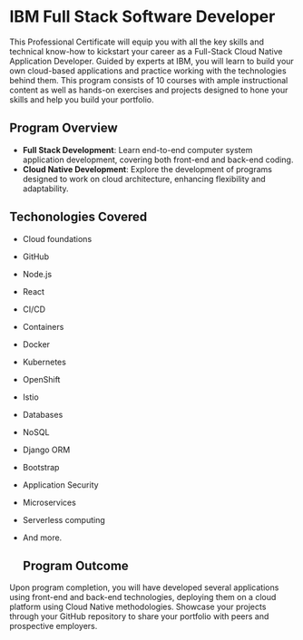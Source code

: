 # IBM Full Stack Software Developer

This Professional Certificate will equip you with all the key skills and technical know-how to kickstart your career as a Full-Stack Cloud Native Application Developer. Guided by experts at IBM, you will learn to build your own cloud-based applications and practice working with the technologies behind them. This program consists of 10 courses with ample instructional content as well as hands-on exercises and projects designed to hone your skills and help you build your portfolio.

## Program Overview

* **Full Stack Development**: Learn end-to-end computer system application development, covering both front-end and back-end coding.
* **Cloud Native Development**: Explore the development of programs designed to work on cloud architecture, enhancing flexibility and adaptability.

## Techonologies Covered
* Cloud foundations
* GitHub
* Node.js
* React
* CI/CD
* Containers
* Docker
* Kubernetes
* OpenShift
* Istio
* Databases
* NoSQL
* Django ORM
* Bootstrap
* Application Security
* Microservices
* Serverless computing
* And more.

  ## Program Outcome

Upon program completion, you will have developed several applications using front-end and back-end technologies, deploying them on a cloud platform using Cloud Native methodologies. Showcase your projects through your GitHub repository to share your portfolio with peers and prospective employers.
